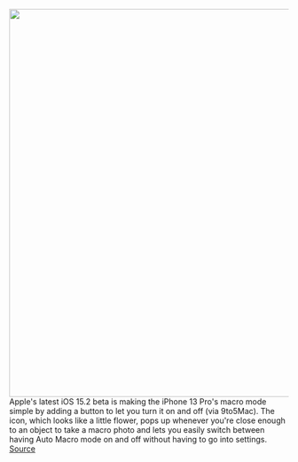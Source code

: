 <img src='https://cdn.vox-cdn.com/thumbor/-F-LUU9YsKjq0jaEEreKkBbN9oU=/0x0:2040x1360/1200x800/filters:focal(857x517:1183x843)/cdn.vox-cdn.com/uploads/chorus_image/image/70134950/vpavic_210916_untitled_0016.0.jpg' width='700px' /><br/>
Apple's latest iOS 15.2 beta is making the iPhone 13 Pro's macro mode simple by adding a button to let you turn it on and off (via 9to5Mac). The icon, which looks like a little flower, pops up whenever you're close enough to an object to take a macro photo and lets you easily switch between having Auto Macro mode on and off without having to go into settings.
<a href='https://www.theverge.com/2021/11/12/22778650/apple-iphone-13-pro-beta-macro-mode-button-auto-switching'> Source <a/>